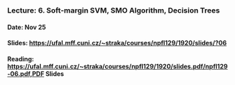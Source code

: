### Lecture: 6. Soft-margin SVM, SMO Algorithm, Decision Trees
#### Date: Nov 25
#### Slides: https://ufal.mff.cuni.cz/~straka/courses/npfl129/1920/slides/?06
#### Reading: https://ufal.mff.cuni.cz/~straka/courses/npfl129/1920/slides.pdf/npfl129-06.pdf,PDF Slides
